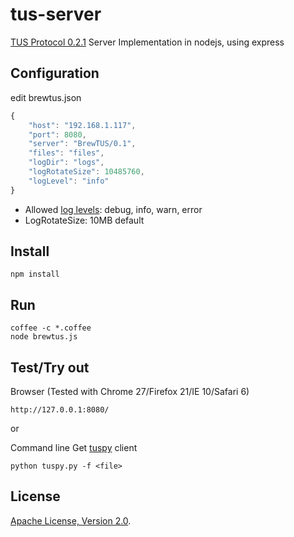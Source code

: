# tus-server
[TUS Protocol 0.2.1](http://www.tus.io/protocols/resumable-upload.html) Server Implementation in nodejs, using express


## Configuration
edit brewtus.json
```js
{
	"host": "192.168.1.117",
	"port": 8080,
	"server": "BrewTUS/0.1",
	"files": "files",
	"logDir": "logs",
	"logRotateSize": 10485760,
	"logLevel": "info"
}
```
- Allowed [log levels](https://github.com/flatiron/winston#using-logging-levels): debug, info, warn, error
- LogRotateSize: 10MB default

## Install
```
npm install
```

## Run

```
coffee -c *.coffee
node brewtus.js
```

## Test/Try out

Browser (Tested with Chrome 27/Firefox 21/IE 10/Safari 6)
```
http://127.0.0.1:8080/
```

or

Command line
Get [tuspy](https://github.com/vayam/tuspy) client
```
python tuspy.py -f <file>
```

## License
[Apache License, Version 2.0](http://www.apache.org/licenses/LICENSE-2.0).
